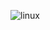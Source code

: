 
![linux](https://external-content.duckduckgo.com/iu/?u=https%3A%2F%2Ftse1.mm.bing.net%2Fth%3Fid%3DOIP.6IERwsvOC-4aq3CXe15e3gHaDK%26pid%3DApi&f=1)
